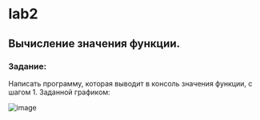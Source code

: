 # lab2
## Вычисление значения функции.
### Задание:
Написать программу, которая выводит в консоль значения функции, с шагом 1. Заданной графиком:

![image](https://github.com/Artem62512/lab2/assets/144590995/c2226723-dcb2-49b2-ae97-897527670437)

